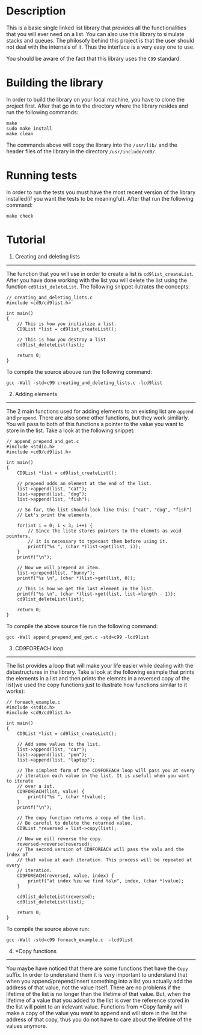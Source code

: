 Description
===========

   This is a basic single linked list library that provides all the 
functionalities that you will ever need on a list. You can also use this 
library to simulate stacks and queues. The philosofy behind this project is
that the user should not deal with the internals of it. Thus the interface is
a very easy one to use. 

You should be aware of the fact that this library uses the `C99` standard.

Building the library
====================

   In order to build the library on your local machine, you have to clone the 
project first. After that go in to the directory where the library resides and 
run the following commands:

```
make
sudo make install
make clean
```
The commands above will copy the library into the `/usr/lib/` and the header
files of the library in the directory `/usr/include/cd9/`.

Running tests
=============

   In order to run the tests you must have the most recent version of the 
library installed(if you want the tests to be meaningful). After that run the
following command:
```
make check
```
Tutorial
========

1. Creating and deleting lists
------------------------------

   The function that you will use in order to create a list is 
`cd9list_createList`. After you have done working with the list you will delete
the list using the function `cd9list_deleteList`. The following snippet 
ilutrates the concepts:

```
// creating_and_deleting_lists.c
#include <cd9/cd9list.h>

int main()
{
    // This is how you initialize a list.
    CD9List *list = cd9list_createList();

    // This is how you destroy a list
    cd9list_deleteList(list);

    return 0;
}

```

To compile the source abouve run the following command:
```
gcc -Wall -std=c99 creating_and_deleting_lists.c -lcd9list
```

2. Adding elements
------------------
    
   The 2 main functions used for adding elements to an existing list are 
`append` and `prepend`. There are also some other functions, but they work
similarly. You will pass to both of this functions a pointer to the value
you want to store in the list. Take a look at the following snippet:

```
// append_prepend_and_get.c
#include <stdio.h>
#include <cd9/cd9list.h>

int main()
{
    CD9List *list = cd9list_createList();
            
    // prepend adds an element at the end of the list.
    list->append(list, "cat");
    list->append(list, "dog");
    list->append(list, "fish");

    // So far, the list should look like this: ["cat", "dog", "fish"]
    // Let's print the elements.
                                        
    for(int i = 0; i < 3; i++) {
        // Since the liste stores pointers to the elemnts as void pointers,
        // it is necessary to typecast them before using it.
        printf("%s ", (char *)list->get(list, i));
    }
    printf("\n");
                                                                                  
    // Now we will prepend an item.
    list->prepend(list, "bunny");
    printf("%s \n", (char *)list->get(list, 0));
    
    // This is how we get the last element in the list.
    printf("%s \n", (char *)list->get(list, list->length - 1));
    cd9list_deleteList(list);
    
    return 0;
}

```
To compile the above source file run the following command:
```
gcc -Wall append_prepend_and_get.c -std=c99 -lcd9list

```

3. CD9FOREACH loop
------------------

   The list provides a loop that will make your life easier while dealing with
the datastructures in the library. Take a look at the following example that
prints the elements in a list and then prints the elemnts in a reversed copy
of the list(we used the copy functions just to ilustrate how functions similar
to it works):

```
// foreach_example.c
#include <stdio.h>
#include <cd9/cd9list.h>

int main()
{
    CD9List *list = cd9list_createList();

    // Add some values to the list.
    list->append(list, "car");
    list->append(list, "pen");
    list->append(list, "laptop");

    // The simplest form of the CD9FOREACH loop will pass you at every 
    // iteration each value in the list. It is usefull when you want to iterate
    // over a ist.
    CD9FOREACH(list, value) {
        printf("%s ", (char *)value);
    }
    printf("\n");

    // The copy function returns a copy of the list.
    // Be careful to delete the returned value.
    CD9List *reversed = list->copy(list);

    // Now we eill reverse the copy.
    reversed->reverse(reversed);
    // The second version of CD9FOREACH will pass the valu and the index of 
    // that value at each iteration. This process will be repeated at every
    // iteration.
    CD9FOREACH(reversed, value, index) {
        printf("at index %zu we find %s\n", index, (char *)value);
    }
    
    cd9list_deleteList(reversed);
    cd9list_deleteList(list);

    return 0;
}

```
To compile the source above run:
```
gcc -Wall -std=c99 foreach_example.c  -lcd9list
```

4. *Copy functions
------------------

   You maybe have noticed that there are some functions thet have the `Copy`
suffix. In order to understand them it is very important to understand that
when you append/prepend/insert something into a list you actually add the
address of that value, not the value itself. There are no problems if the
lifetime of the list is no longer than the lifetime of that value. But, when
the lifetime of a value that you added to the list is over the reference 
stored in the list will point to an irelevant value. Functions from *Copy
family will make a copy of the value you want to append and will store in the
list the address of that copy, thus you do not have to care about the lifetime
of the values anymore.














